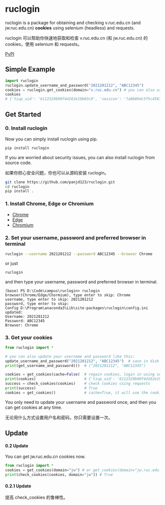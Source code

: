 # ruclogin

ruclogin is a package for obtaining and checking v.ruc.edu.cn (and jw.ruc.edu.cn) **cookies** using selenium (headless) and requests.

ruclogin 可以帮助你快速地获取和检查 v.ruc.edu.cn (和 jw.ruc.edu.cn) 的 cookies，使用 selenium 和 requests。

[PyPI](https://pypi.org/project/ruclogin/)

## Simple Example

```python
import ruclogin
ruclogin.update_username_and_password("2021201212", "ABC12345")
cookies = ruclogin.get_cookies(domain="v.ruc.edu.cn") # you can also use domain="jw.ruc.edu.cn"
cookies
# {'tiup_uid': '6112329b90f4d162e19b83c9', 'session': '7a0b09dc5f5c4587aae0511247ae276d.834554d714de4c19b6ca1ec111ab3514', 'access_token': '1Jf8zOE7S5SYHYS3x5nNHA', 'is_simple': '1'}
```

## Get Started

### 0. Install ruclogin

Now you can simply install ruclogin using pip.

```bash
pip install ruclogin
```

If you are worried about security issues, you can also install ruclogin from source code.

如果你担心安全问题，你也可以从源码安装 ruclogin。

```bash
git clone https://github.com/panjd123/ruclogin.git
cd ruclogin
pip install .
```

### 1. Install Chrome, Edge or Chromium

- [Chrome](https://www.google.cn/chrome/)
- [Edge](https://www.microsoft.com/zh-cn/edge)
- [Chromium](https://chromium.woolyss.com/download/zh/)

### 2. Set your username, password and preferred browser in terminal

```bash
ruclogin --username 2021201212 --password ABC12345 --browser Chrome
```

or just

```bash
ruclogin
```

and then type your username, password and preferred browser in terminal.

```
(base) PS D:\Code\campus\ruclogin> ruclogin
browser(Chrome/Edge/Chormium), type enter to skip: Chrome
username, type enter to skip: 2021201212
password, type enter to skip: 
Config D:\Program\anaconda3\Lib\site-packages\ruclogin\config.ini updated:
Username: 2021201212
Password: ABC12345
Browser: Chrome
```

### 3. Get your cookies

```python
from ruclogin import *

# you can also update your username and password like this:
update_username_and_password("2021201212", "ABC12345")  # save in disk
print(get_username_and_password())  # ("2021201212", "ABC12345")

cookies = get_cookies(cache=False)  # regain cookies, login in using selenium, save in disk
print(cookies)                      # {'tiup_uid': '6112329b90f4d162e19b83c9', 'session': '7a0b09dc5f5c4587aae0511247ae276d.834554d714de4c19b6ca1ec111ab3514', 'access_token': '1Jf8zOE7S5SYHYS3x5nNHA', 'is_simple': '1'}
success = check_cookies(cookies)    # check cookies using requests
print(success)                      # True
cookies = get_cookies()             # cache=True, it will use the cookies obtained last time, check it first, if it fails, regain it
```

You only need to update your username and password once, and then you can get cookies at any time.

无论用什么方式设置用户名和密码，你只需要设置一次。

## Update

#### 0.2 Update

You can get jw.ruc.edu.cn cookies now.

```python
from ruclogin import *
cookies = get_cookies(domain="jw") # or get_cookies(domain="jw.ruc.edu.cn")
print(check_cookies(cookies, domain="jw")) # True
```

#### 0.2.1 Update

提高 check_cookies 的鲁棒性。